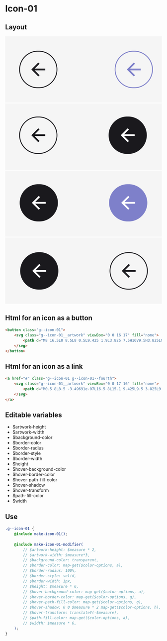 # Icon-01

## Layout

![alt text][icon-01]
![alt text][icon-01--second]
![alt text][icon-01--third]
![alt text][icon-01--fourth]

[icon-01]: /src/img/global-components/icon/icon-01/g--icon-01.png
[icon-01--second]: /src/img/global-components/icon/icon-01/g--icon-01--second.png
[icon-01--third]: /src/img/global-components/icon/icon-01/g--icon-01--third.png
[icon-01--fourth]: /src/img/global-components/icon/icon-01/g--icon-01--fourth.png

## Html for an icon as a button

```html
<button class="g--icon-01">
    <svg class="g--icon-01__artwork" viewBox="0 0 16 17" fill="none">
        <path d="M8 16.5L0 8.5L8 0.5L9.425 1.9L3.825 7.5H16V9.5H3.825L9.425 15.1L8 16.5Z" fill="#1A191D"/>
    </svg>
</button>
```

## Html for an icon as a link

```html
<a href="#" class="g--icon-01 g--icon-01--fourth">
    <svg class="g--icon-01__artwork" viewBox="0 0 17 16" fill="none">
        <path d="M0.5 8L8.5 -3.49691e-07L16.5 8L15.1 9.425L9.5 3.825L9.5 16L7.5 16L7.5 3.825L1.9 9.425L0.5 8Z" fill="#1A191D"/>
    </svg>
</a>
```

## Editable variables

- $artwork-height
- $artwork-width
- $background-color
- $border-color
- $border-radius
- $border-style
- $border-width
- $height
- $hover-background-color
- $hover-border-color
- $hover-path-fill-color
- $hover-shadow
- $hover-transform
- $path-fill-color
- $width

## Use

```scss
.g--icon-01 {
    @include make-icon-01();

    @include make-icon-01-modifier(
        // $artwork-height: $measure * 2,
        // $artwork-width: $measure*3,
        // $background-color: transparent,
        // $border-color: map-get($color-options, a),
        // $border-radius: 100%,
        // $border-style: solid,
        // $border-width: 1px,
        // $height: $measure * 6,
        // $hover-background-color: map-get($color-options, a),
        // $hover-border-color: map-get($color-options, g),
        // $hover-path-fill-color: map-get($color-options, g),
        // $hover-shadow: 0 0 $measure * 2 map-get($color-options, h),
        // $hover-transform: translateY(-$measure),
        // $path-fill-color: map-get($color-options, a),
        // $width: $measure * 6,
    );
}
```
